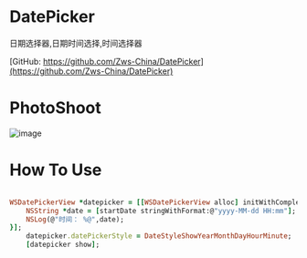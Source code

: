 # DatePicker
日期选择器,日期时间选择,时间选择器


[GitHub: https://github.com/Zws-China/DatePicker](https://github.com/Zws-China/DatePicker)  


# PhotoShoot
![image](https://github.com/Zws-China/.../blob/master/datepicker.gif)


# How To Use

```ruby

WSDatePickerView *datepicker = [[WSDatePickerView alloc] initWithCompleteBlock:^(NSDate *startDate) {
    NSString *date = [startDate stringWithFormat:@"yyyy-MM-dd HH:mm"];
    NSLog(@"时间： %@",date);
}];
    datepicker.datePickerStyle = DateStyleShowYearMonthDayHourMinute;
    [datepicker show];

```